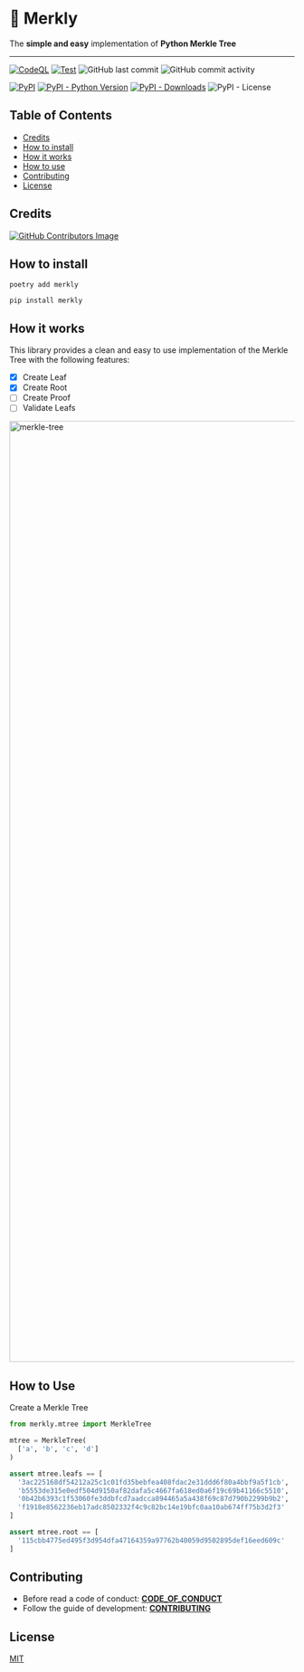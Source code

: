# 🌳 Merkly

The **simple and easy** implementation of **Python Merkle Tree**

---
[![CodeQL](https://github.com/olivmath/merkly/actions/workflows/codeql-analysis.yml/badge.svg)](https://github.com/olivmath/merkly/actions/workflows/codeql-analysis.yml)
[![Test](https://github.com/olivmath/merkly/actions/workflows/test.yml/badge.svg?branch=main)](https://github.com/olivmath/merkly/actions/workflows/test.yml)
![GitHub last commit](https://img.shields.io/github/last-commit/olivmath/merkly)
![GitHub commit activity](https://img.shields.io/github/commit-activity/m/olivmath/merkly)

[![PyPI](https://img.shields.io/pypi/v/merkly)](https://pypi.org/project/merkly/)
[![PyPI - Python Version](https://img.shields.io/pypi/pyversions/merkly)](https://pypi.org/project/merkly/)
[![PyPI - Downloads](https://img.shields.io/pypi/dm/merkly)](https://pypi.org/project/merkly/)
![PyPI - License](https://img.shields.io/pypi/l/merkly)

## Table of Contents

- [Credits](#credits)
- [How to install](#how-to-install)
- [How it works](#how-its-works)
- [How to use](#how-to-use)
- [Contributing](#contributing)
- [License](#license)

## Credits

[![GitHub Contributors Image](https://contrib.rocks/image?repo=olivmath/merkly)](https://github.com/olivmath/merkly/graphs/contributors)

## How to install

```
poetry add merkly
```

```
pip install merkly
```

## How it works

This library provides a clean and easy to use implementation of the Merkle Tree with the following features:

- [x] Create Leaf
- [x] Create Root
- [ ] Create Proof
- [ ] Validate Leafs

<!-- ![Merkle Tree](assets/merkle-tree.png) -->
<img width="1664" alt="merkle-tree" src="https://user-images.githubusercontent.com/50037567/174931499-813e680e-c7e0-4055-8159-93497b4a4ee2.png">

## How to Use

Create a Merkle Tree

```python
from merkly.mtree import MerkleTree

mtree = MerkleTree(
  ['a', 'b', 'c', 'd']
)

assert mtree.leafs == [
  '3ac225168df54212a25c1c01fd35bebfea408fdac2e31ddd6f80a4bbf9a5f1cb',
  'b5553de315e0edf504d9150af82dafa5c4667fa618ed0a6f19c69b41166c5510',
  '0b42b6393c1f53060fe3ddbfcd7aadcca894465a5a438f69c87d790b2299b9b2',
  'f1918e8562236eb17adc8502332f4c9c82bc14e19bfc0aa10ab674ff75b3d2f3'
]

assert mtree.root == [
  '115cbb4775ed495f3d954dfa47164359a97762b40059d9502895def16eed609c'
]
```

## Contributing

- Before read a code of conduct: **[CODE_OF_CONDUCT](CODE_OF_CONDUCT.md)**
- Follow the guide of development: **[CONTRIBUTING](CONTRIBUTING.md)**

## License

[MIT](LICENSE)
